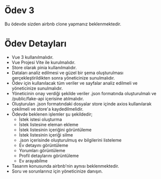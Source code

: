 # Ödev 3

Bu ödevde sizden airbnb clone yapmanız beklenmektedir.

# Ödev Detayları

- Vue 3 kullanılmalıdır.
- Vue Projesi Vite ile kurulmalıdır.
- Store olarak pinia kullanılmalıdır.
- Dataları analiz edilmesi ve güzel bir şema oluşturulması gerçekleştirildikten sonra yöneticinize sunulmalıdır.
- Ödev için kullanılacak tüm veriler ve sayfalar analiz edilmeli ve yöneticinize sunulmalıdır.
- Yöneticinin onay verdiği şekilde veriler .json formatında oluşturulmalı ve /public/fake-api içerisine atılmalıdır.
- Oluşturulan .json formatındaki dosyalar store içinde axios kullanılarak çekilmeli ve store'a kaydedilmelidir.
- Ödevde beklenen işlemler şu şekildedir;
    - İstek istesi oluşturma
    - İstek listesine eleman ekleme
    - İstek listesinin içeriğini görüntüleme
    - İstek listesinin içeriği silme
    - .json içerisinde oluşturulmuş ev bilgilerini listeleme
    - Ev detayını görüntüleme
    - Yorumları görüntüleme
    - Profil detaylarını görüntüleme
    - Ev arayabilme
- Tasarım konusunda airbnb'nin aynısı beklenmektedir.
- Soru ve sorunlarınız için yöneticinize danışın.
